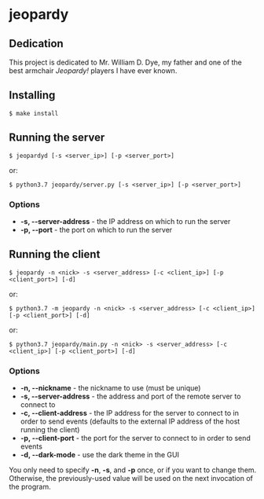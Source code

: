# jeopardy

## Dedication

This project is dedicated to Mr. William D. Dye, my father and one of the best
armchair *Jeopardy!* players I have ever known.

## Installing

```
$ make install
```

## Running the server

```
$ jeopardyd [-s <server_ip>] [-p <server_port>]
```

or:

```
$ python3.7 jeopardy/server.py [-s <server_ip>] [-p <server_port>]
```

### Options

* **-s, --server-address** - the IP address on which to run the server
* **-p, --port** - the port on which to run the server

## Running the client

```
$ jeopardy -n <nick> -s <server_address> [-c <client_ip>] [-p <client_port>] [-d]
```

or:

```
$ python3.7 -m jeopardy -n <nick> -s <server_address> [-c <client_ip>] [-p <client_port>] [-d]
```

or:

```
$ python3.7 jeopardy/main.py -n <nick> -s <server_address> [-c <client_ip>] [-p <client_port>] [-d]
```

### Options

* **-n, --nickname** - the nickname to use (must be unique)
* **-s, --server-address** - the address and port of the remote server to connect to
* **-c, --client-address** - the IP address for the server to connect to in order to send events
  (defaults to the external IP address of the host running the client)
* **-p, --client-port** - the port for the server to connect to in order to send events
* **-d, --dark-mode** - use the dark theme in the GUI

You only need to specify **-n**, **-s**, and **-p** once, or if you want to change them. Otherwise,
the previously-used value will be used on the next invocation of the program.
